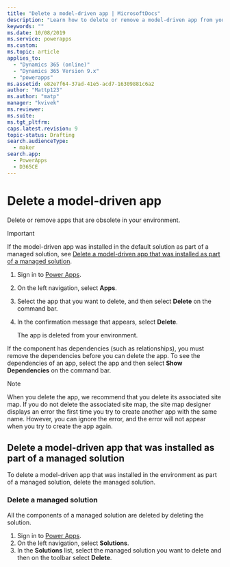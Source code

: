 ```yaml
---
title: "Delete a model-driven app | MicrosoftDocs"
description: "Learn how to delete or remove a model-driven app from your Power Apps environment."
keywords: ""
ms.date: 10/08/2019
ms.service: powerapps
ms.custom: 
ms.topic: article
applies_to: 
  - "Dynamics 365 (online)"
  - "Dynamics 365 Version 9.x"
  - "powerapps"
ms.assetid: e82e7f64-37ad-41e5-acd7-16309881c6a2
author: "Mattp123"
ms.author: "matp"
manager: "kvivek"
ms.reviewer: 
ms.suite: 
ms.tgt_pltfrm: 
caps.latest.revision: 9
topic-status: Drafting
search.audienceType: 
  - maker
search.app: 
  - PowerApps
  - D365CE
---
```


# Delete a model-driven app
Delete or remove apps that are obsolete in your environment.

> [!IMPORTANT]
> If the model-driven app was installed in the default solution as part of a managed solution, see [Delete a model-driven app that was installed as part of a managed solution](#delete-a-model-driven-app-that-was-installed-as-part-of-a-managed-solution).

1. Sign in to [Power Apps](https://make.powerapps.com/?utm_source=padocs&utm_medium=linkinadoc&utm_campaign=referralsfromdoc).
2. On the left navigation, select **Apps**. 
3. Select the app that you want to delete, and then select **Delete** on the command bar.
4. In the confirmation message that appears, select **Delete**.

   The app is deleted from your environment.
  
If the component has dependencies (such as relationships), you must remove the dependencies before you can delete the app. To see the dependencies of an app, select the app and then select **Show Dependencies** on the command bar.

> [!NOTE]
> When you delete the app, we recommend that you delete its associated site map. If you do not delete the associated site map, the site map designer displays an error the first time you try to create another app with the same name. However, you can ignore the error, and the error will not appear when you try to create the app again.

## Delete a model-driven app that was installed as part of a managed solution
To delete a model-driven app that was installed in the environment as part of a managed solution, delete the managed solution. 

### Delete a managed solution 
All the components of a managed solution are deleted by deleting the solution.
1.	Sign in to [Power Apps](https://make.powerapps.com/?utm_source=padocs&utm_medium=linkinadoc&utm_campaign=referralsfromdoc). 
2.	On the left navigation, select **Solutions**.
3.	In the **Solutions** list, select the managed solution you want to delete and then on the toolbar select **Delete**. 


